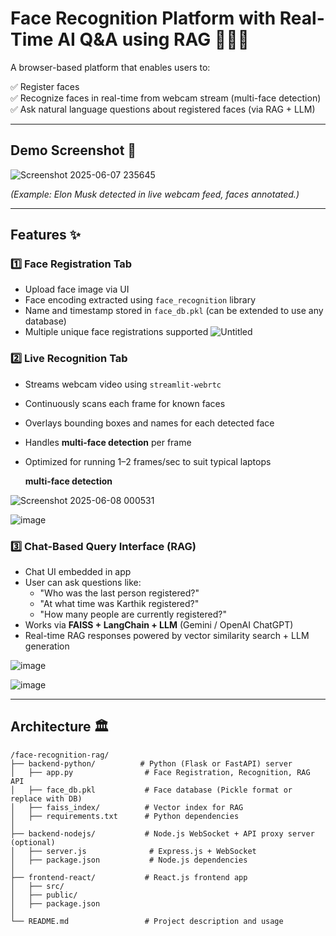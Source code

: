 # Face Recognition Platform with Real-Time AI Q&A using RAG 🎥🤖💬

A browser-based platform that enables users to:

✅ Register faces  
✅ Recognize faces in real-time from webcam stream (multi-face detection)  
✅ Ask natural language questions about registered faces (via RAG + LLM)

---

## Demo Screenshot 📸

![Screenshot 2025-06-07 235645](https://github.com/user-attachments/assets/a9b8a56d-3198-47f0-a484-13ff87b5d984)


*(Example: Elon Musk detected in live webcam feed, faces annotated.)*

---

## Features ✨

### 1️⃣ Face Registration Tab

- Upload face image via UI
- Face encoding extracted using `face_recognition` library
- Name and timestamp stored in `face_db.pkl` (can be extended to use any database)
- Multiple unique face registrations supported
![Untitled](https://github.com/user-attachments/assets/6ccb1a21-78c7-49b2-8c5c-94ffbc431e14)

### 2️⃣ Live Recognition Tab

- Streams webcam video using `streamlit-webrtc`
- Continuously scans each frame for known faces
- Overlays bounding boxes and names for each detected face
- Handles **multi-face detection** per frame
- Optimized for running 1–2 frames/sec to suit typical laptops

  **multi-face detection**
  
![Screenshot 2025-06-08 000531](https://github.com/user-attachments/assets/335ace56-2157-4b31-b8eb-e3aaafcda0b3)

![image](https://github.com/user-attachments/assets/e4fd4f12-f424-498d-8798-8bb441b9903d)


### 3️⃣ Chat-Based Query Interface (RAG)

- Chat UI embedded in app
- User can ask questions like:
  - "Who was the last person registered?"
  - "At what time was Karthik registered?"
  - "How many people are currently registered?"
- Works via **FAISS + LangChain + LLM** (Gemini / OpenAI ChatGPT)
- Real-time RAG responses powered by vector similarity search + LLM generation

![image](https://github.com/user-attachments/assets/a3964596-c667-4f97-bb44-13f77ce33263)

![image](https://github.com/user-attachments/assets/02f35430-afdc-470d-a517-e807b8a06baf)


---

## Architecture 🏛️

```plaintext
/face-recognition-rag/
├── backend-python/          # Python (Flask or FastAPI) server
│   ├── app.py                # Face Registration, Recognition, RAG API
│   ├── face_db.pkl           # Face database (Pickle format or replace with DB)
│   ├── faiss_index/          # Vector index for RAG
│   ├── requirements.txt      # Python dependencies
│
├── backend-nodejs/           # Node.js WebSocket + API proxy server (optional)
│   ├── server.js              # Express.js + WebSocket
│   ├── package.json           # Node.js dependencies
│
├── frontend-react/           # React.js frontend app
│   ├── src/
│   ├── public/
│   ├── package.json
│
└── README.md                 # Project description and usage
